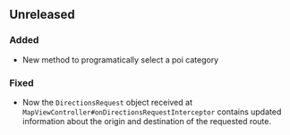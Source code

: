 ## Unreleased

### Added
- New method to programatically select a poi category

### Fixed
- Now the `DirectionsRequest` object received at `MapViewController#onDirectionsRequestInterceptor`
  contains updated information about the origin and destination of the requested route.

